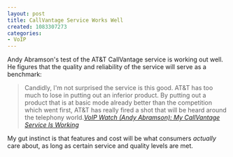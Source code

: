 ```yaml
--- 
layout: post
title: CallVantage Service Works Well
created: 1083307273
categories: 
- VoIP
---
```

<p>Andy Abramson's test of the AT&T CallVantage service is working out well. He figures that the quality and reliability of the service will serve as a benchmark:</p>

<blockquote>
Candidly, I'm not surprised the service is this good. AT&T has too much to lose in putting out an inferior product. By putting out a product that is at basic mode already better than the competition which went first, AT&T has really fired a shot that will be heard around the telephony world.<cite><a href="http://andyabramson.blogs.com/voipwatch/2004/04/my_callvantage_.html">VoIP Watch (Andy Abramson): My CallVantage Service Is Working</a></cite></blockquote>

<p>My gut instinct is that features and cost will be what consumers <em>actually</em> care about, as long as certain service and quality levels are met.</p>
